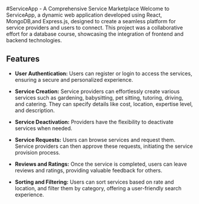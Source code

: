 #ServiceApp - A Comprehensive Service Marketplace
Welcome to ServiceApp, a dynamic web application developed using React, MongoDB,and Express.js, designed to create a seamless platform for service providers and users to connect. This project was a collaborative effort for a database course,
showcasing the integration of frontend and backend technologies.

## Features

- **User Authentication:** Users can register or login to access the services, ensuring a secure and personalized experience.

- **Service Creation:** Service providers can effortlessly create various services such as gardening, babysitting, pet sitting, tutoring, driving, and catering.
They can specify details like cost, location, expertise level, and description.

- **Service Deactivation:** Providers have the flexibility to deactivate services when needed.

- **Service Requests:** Users can browse services and request them. Service providers can then approve these requests, initiating the service provision process.

- **Reviews and Ratings:** Once the service is completed, users can leave reviews and ratings, providing valuable feedback for others.

- **Sorting and Filtering:** Users can sort services based on rate and location, and filter them by category, offering a user-friendly search experience.
